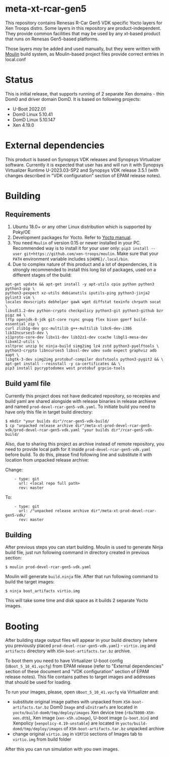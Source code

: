 # meta-xt-rcar-gen5 #

This repository contains Renesas R-Car Gen5 VDK specific Yocto layers for
Xen Troops distro. Some layers in this repository are product-independent.
They provide common facilities that may be used by any xt-based product
that runs on Renesas Gen5-based platforms.

Those layers *may* be added and used manually, but they were written
with [Moulin](https://moulin.readthedocs.io/en/latest/) build system,
as Moulin-based project files provide correct entries in local.conf

# Status

This is initial release, that supports running of 2 separate Xen domains - thin
Dom0 and driver domain DomD. It is based on following projects:
- U-Boot 2022.01
- Dom0 Linux 5.10.41
- DomD Linux 5.10.147
- Xen 4.19.0

# External dependencies

This product is based on Synopsys VDK releases and Synopsys Virtualizer software.
Currently it is expected that user has and will run it with Synopsys Virtualizer
Runtime U-2023.03-SP2 and Synopsys VDK release 3.5.1 (with changes described in
"VDK configuration" section of EPAM release notes).

# Building

## Requirements

1. Ubuntu 18.0+ or any other Linux distribution which is supported by Poky/OE
2. Development packages for Yocto. Refer to [Yocto
   manual](https://docs.yoctoproject.org/brief-yoctoprojectqs/index.html#build-host-packages).
3. You need `Moulin` of version 0.15 or newer installed in your
   PC. Recommended way is to install it for your user only: `pip3
   install --user git+https://github.com/xen-troops/moulin`. Make sure
   that your `PATH` environment variable includes
   `${HOME}/.local/bin`.
4. Due to complex nature of this product and a lot of dependencies, it is
   strongly recommended to install this long list of packages, used on a
   different stages of the build:
```
apt-get update && apt-get install -y apt-utils cpio python python3 python3-pip \
python3-pexpect xz-utils debianutils iputils-ping python3-jinja2 pylint3 vim \
locales devscripts debhelper gawk wget diffstat texinfo chrpath socat \
libsdl1.2-dev python-crypto checkpolicy python3-git python3-github bzr pigz m4 \
lftp openjdk-8-jdk git-core rsync gnupg flex bison gperf build-essential zip \
curl zlib1g-dev gcc-multilib g++-multilib libc6-dev-i386 lib32ncurses5-dev \
x11proto-core-dev libx11-dev lib32z1-dev ccache libgl1-mesa-dev libxml2-utils \
xsltproc unzip bc ninja-build simg2img lz4 zstd python3-pyelftools \
python3-crypto libncurses5 libssl-dev udev sudo expect graphviz adb aapt \
libgtk-3-dev simg2img protobuf-compiler dosfstools python3-pygit2 && \
apt-get install --reinstall -y ca-certificates && \
pip3 install pycryptodomex west protobuf grpcio-tools
```

## Build yaml file

Currently this project does not have dedicated repository, so recepies and build
yaml are shared alongside with release binaries in release archieve and named
`prod-devel-rcar-gen5-vdk.yaml`. To initiate build you need to have only this
file in target build directory:

```
$ mkdir "your builds dir"/rcar-gen5-vdk-build/
$ cp "unpacked release archive dir"/meta-xt-prod-devel-rcar-gen5-vdk/prod-devel-rcar-gen5-vdk.yaml "your builds dir"/rcar-gen5-vdk-build/
```

Also, due to sharing this project as archive instead of remote repository, you
need to provide local path for it inside `prod-devel-rcar-gen5-vdk.yaml` before
build. To do this, please find following line and substitute it with location
from unpacked release archive:

Change:
```
    - type: git
      url: <local repo full path>
      rev: master
```

To:

```
    - type: git
      url: /"unpacked release archive dir"/meta-xt-prod-devel-rcar-gen5-vdk/
      rev: master
```

## Building

After previous steps you can start building. Moulin is used to generate Ninja build
file, just run following command in directory created in previous section:

```
$ moulin prod-devel-rcar-gen5-vdk.yaml
```

Moulin will generate `build.ninja` file. After that run following command to
build the target images:

```
$ ninja boot_artifacts virtio.img
```

This will take some time and disk space as it builds 2 separate Yocto images.

# Booting

After building stage output files will appear in your build directory (where
you previously placed `prod-devel-rcar-gen5-vdk.yaml`) - `virtio.img` and
`artifacts` directory with `X5H-boot-artifacts.tar.bz` archive.

To boot them you need to have Virtualizer U-boot config (`UBoot_5_10_41.vpcfg`)
from EPAM release (refer to "External dependencies" section of these document
and "VDK configuration" section of EPAM release notes). This file contains
pathes to target images and addresses that should be used for loading.

To run your images, please, open `UBoot_5_10_41.vpcfg` via Virtualizer and:
- substitute original image pathes with unpacked from `X5H-boot-artifacts.tar.bz`
  Dom0 `Image` and `uInitramfs` are located in `yocto/build-dom0/tmp/deploy/images`
  Xen device tree (`r8a78000-X5H-xen.dtb`), Xen image (`xen-x5h.uImage`),
  U-boot image (`u-boot.bin`) and Xenpolicy (`xenpolicy-4.19-unstable`) are
  located in `yocto/build-domd/tmp/deploy/images` of `X5H-boot-artifacts.tar.bz`
  unpacked archive
- change original `virtio.img` in `VIRTIO` sections of Images tab to `virtio.img`
  from build folder

After this you can run simulation with you own images.